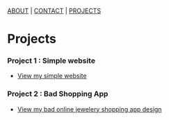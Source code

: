 [ABOUT](./index.md)  |  [CONTACT](./contact.md)  |  [PROJECTS](./projects.md)

# Projects

### Project 1 : Simple website
- [View my simple website](https://github.com/codesumanr/http5110/tree/main/SumanWebsite)

### Project 2 : Bad Shopping App
- [View my bad online jewelery shopping app design](https://www.figma.com/design/kboRdtxM1eXNMOQGeiT9TX/Rani%2C-Suman-(N01634643)?node-id=0-1&node-type=canvas&t=InaT9w1gdwzTbb8y-0)



